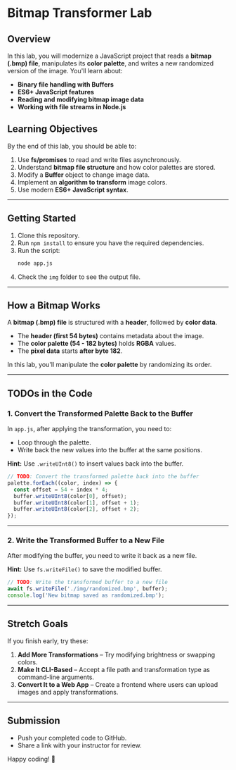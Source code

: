 # Bitmap Transformer Lab

## Overview

In this lab, you will modernize a JavaScript project that reads a **bitmap (.bmp) file**, manipulates its **color palette**, and writes a new randomized version of the image. You'll learn about:

- **Binary file handling with Buffers**
- **ES6+ JavaScript features**
- **Reading and modifying bitmap image data**
- **Working with file streams in Node.js**

## Learning Objectives

By the end of this lab, you should be able to:

1. Use **fs/promises** to read and write files asynchronously.
2. Understand **bitmap file structure** and how color palettes are stored.
3. Modify a **Buffer** object to change image data.
4. Implement an **algorithm to transform** image colors.
5. Use modern **ES6+ JavaScript syntax**.

---

## Getting Started

1. Clone this repository.
2. Run `npm install` to ensure you have the required dependencies.
3. Run the script:  
   ```bash
   node app.js
   ```
4. Check the `img` folder to see the output file.

---

## How a Bitmap Works

A **bitmap (.bmp) file** is structured with a **header**, followed by **color data**.

- The **header (first 54 bytes)** contains metadata about the image.
- The **color palette (54 - 182 bytes)** holds **RGBA** values.
- The **pixel data** starts **after byte 182**.

In this lab, you'll manipulate the **color palette** by randomizing its order.

---

## TODOs in the Code

### 1. Convert the Transformed Palette Back to the Buffer

In `app.js`, after applying the transformation, you need to:

- Loop through the palette.
- Write back the new values into the buffer at the same positions.

**Hint:** Use `.writeUInt8()` to insert values back into the buffer.

```js
// TODO: Convert the transformed palette back into the buffer
palette.forEach((color, index) => {
  const offset = 54 + index * 4;
  buffer.writeUInt8(color[0], offset);
  buffer.writeUInt8(color[1], offset + 1);
  buffer.writeUInt8(color[2], offset + 2);
});
```

---

### 2. Write the Transformed Buffer to a New File

After modifying the buffer, you need to write it back as a new file.

**Hint:** Use `fs.writeFile()` to save the modified buffer.

```js
// TODO: Write the transformed buffer to a new file
await fs.writeFile('./img/randomized.bmp', buffer);
console.log('New bitmap saved as randomized.bmp');
```

---

## Stretch Goals

If you finish early, try these:

1. **Add More Transformations** – Try modifying brightness or swapping colors.
2. **Make It CLI-Based** – Accept a file path and transformation type as command-line arguments.
3. **Convert It to a Web App** – Create a frontend where users can upload images and apply transformations.

---

## Submission

- Push your completed code to GitHub.
- Share a link with your instructor for review.

Happy coding! 🚀
